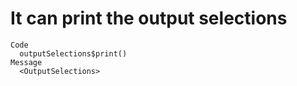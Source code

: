 # It can print the output selections

    Code
      outputSelections$print()
    Message
      <OutputSelections>

